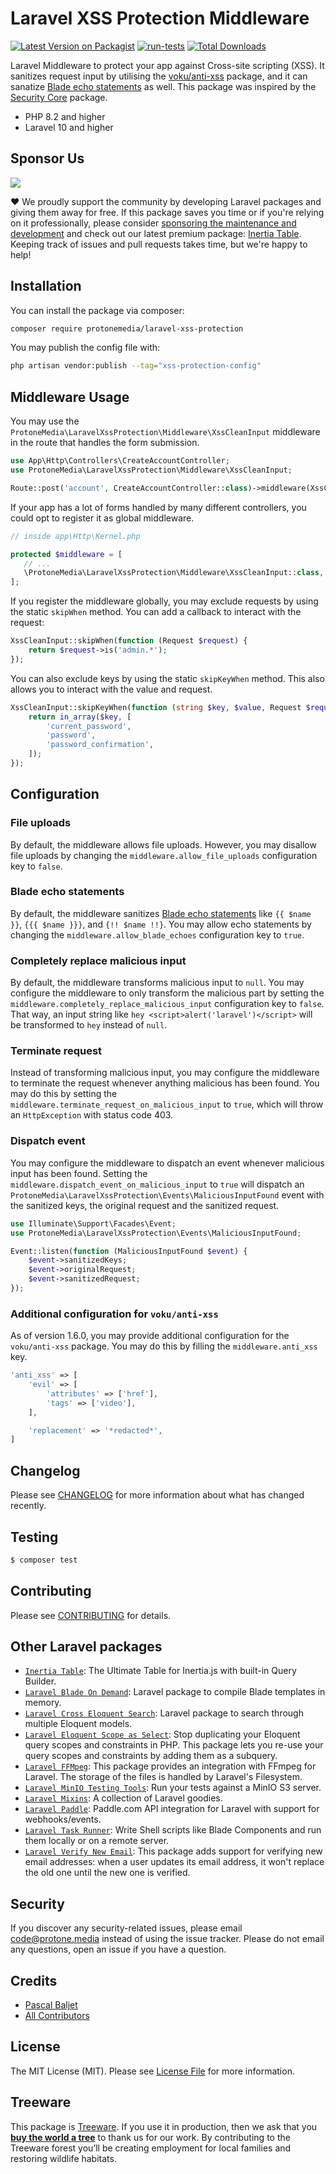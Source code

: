 # Laravel XSS Protection Middleware

[![Latest Version on Packagist](https://img.shields.io/packagist/v/protonemedia/laravel-xss-protection.svg?style=flat-square)](https://packagist.org/packages/protonemedia/laravel-xss-protection)
[![run-tests](https://github.com/protonemedia/laravel-xss-protection/actions/workflows/run-tests.yml/badge.svg)](https://github.com/protonemedia/laravel-xss-protection/actions/workflows/run-tests.yml)
[![Total Downloads](https://img.shields.io/packagist/dt/protonemedia/laravel-xss-protection.svg?style=flat-square)](https://packagist.org/packages/protonemedia/laravel-xss-protection)

Laravel Middleware to protect your app against Cross-site scripting (XSS). It sanitizes request input by utilising the [voku/anti-xss](https://github.com/voku/anti-xss) package, and it can sanatize [Blade echo statements](https://laravel.com/docs/8.x/blade#displaying-data) as well. This package was inspired by the [Security Core](https://github.com/GrahamCampbell/Security-Core) package.

* PHP 8.2 and higher
* Laravel 10 and higher

## Sponsor Us

[<img src="https://inertiaui.com/visit-card.jpg" />](https://inertiaui.com/inertia-table?utm_source=github&utm_campaign=laravel-xss-protection)

❤️ We proudly support the community by developing Laravel packages and giving them away for free. If this package saves you time or if you're relying on it professionally, please consider [sponsoring the maintenance and development](https://github.com/sponsors/pascalbaljet) and check out our latest premium package: [Inertia Table](https://inertiaui.com/inertia-table?utm_source=github&utm_campaign=laravel-xss-protection). Keeping track of issues and pull requests takes time, but we're happy to help!

## Installation

You can install the package via composer:

```bash
composer require protonemedia/laravel-xss-protection
```

You may publish the config file with:

```bash
php artisan vendor:publish --tag="xss-protection-config"
```

## Middleware Usage

You may use the `ProtoneMedia\LaravelXssProtection\Middleware\XssCleanInput` middleware in the route that handles the form submission.

```php
use App\Http\Controllers\CreateAccountController;
use ProtoneMedia\LaravelXssProtection\Middleware\XssCleanInput;

Route::post('account', CreateAccountController::class)->middleware(XssCleanInput::class);
```

If your app has a lot of forms handled by many different controllers, you could opt to register it as global middleware.

```php
// inside app\Http\Kernel.php

protected $middleware = [
   // ...
   \ProtoneMedia\LaravelXssProtection\Middleware\XssCleanInput::class,
];
```

If you register the middleware globally, you may exclude requests by using the static `skipWhen` method. You can add a callback to interact with the request:

```php
XssCleanInput::skipWhen(function (Request $request) {
    return $request->is('admin.*');
});
```

You can also exclude keys by using the static `skipKeyWhen` method. This also allows you to interact with the value and request.

```php
XssCleanInput::skipKeyWhen(function (string $key, $value, Request $request) {
    return in_array($key, [
        'current_password',
        'password',
        'password_confirmation',
    ]);
});
```

## Configuration

### File uploads

By default, the middleware allows file uploads. However, you may disallow file uploads by changing the `middleware.allow_file_uploads` configuration key to `false`.

### Blade echo statements

By default, the middleware sanitizes [Blade echo statements](https://laravel.com/docs/8.x/blade#displaying-data) like `{{ $name }}`, `{{{ $name }}}`, and `{!! $name !!}`. You may allow echo statements by changing the `middleware.allow_blade_echoes` configuration key to `true`.

### Completely replace malicious input

By default, the middleware transforms malicious input to `null`. You may configure the middleware to only transform the malicious part by setting the `middleware.completely_replace_malicious_input` configuration key to `false`. That way, an input string like `hey <script>alert('laravel')</script>` will be transformed to `hey` instead of `null`.

### Terminate request

Instead of transforming malicious input, you may configure the middleware to terminate the request whenever anything malicious has been found. You may do this by setting the `middleware.terminate_request_on_malicious_input` to `true`, which will throw an `HttpException` with status code 403.

### Dispatch event

You may configure the middleware to dispatch an event whenever malicious input has been found. Setting the `middleware.dispatch_event_on_malicious_input` to `true` will dispatch an `ProtoneMedia\LaravelXssProtection\Events\MaliciousInputFound` event with the sanitized keys, the original request and the sanitized request.

```php
use Illuminate\Support\Facades\Event;
use ProtoneMedia\LaravelXssProtection\Events\MaliciousInputFound;

Event::listen(function (MaliciousInputFound $event) {
    $event->sanitizedKeys;
    $event->originalRequest;
    $event->sanitizedRequest;
});
```

### Additional configuration for `voku/anti-xss`

As of version 1.6.0, you may provide additional configuration for the `voku/anti-xss` package. You may do this by filling the `middleware.anti_xss` key.

```php
'anti_xss' => [
    'evil' => [
        'attributes' => ['href'],
        'tags' => ['video'],
    ],

    'replacement' => '*redacted*',
]
```

## Changelog

Please see [CHANGELOG](CHANGELOG.md) for more information about what has changed recently.

## Testing

```bash
$ composer test
```

## Contributing

Please see [CONTRIBUTING](CONTRIBUTING.md) for details.

## Other Laravel packages

* [`Inertia Table`](https://inertiaui.com/inertia-table?utm_source=github&utm_campaign=laravel-xss-protection): The Ultimate Table for Inertia.js with built-in Query Builder.
* [`Laravel Blade On Demand`](https://github.com/protonemedia/laravel-blade-on-demand): Laravel package to compile Blade templates in memory.
* [`Laravel Cross Eloquent Search`](https://github.com/protonemedia/laravel-cross-eloquent-search): Laravel package to search through multiple Eloquent models.
* [`Laravel Eloquent Scope as Select`](https://github.com/protonemedia/laravel-eloquent-scope-as-select): Stop duplicating your Eloquent query scopes and constraints in PHP. This package lets you re-use your query scopes and constraints by adding them as a subquery.
* [`Laravel FFMpeg`](https://github.com/protonemedia/laravel-ffmpeg): This package provides an integration with FFmpeg for Laravel. The storage of the files is handled by Laravel's Filesystem.
* [`Laravel MinIO Testing Tools`](https://github.com/protonemedia/laravel-minio-testing-tools): Run your tests against a MinIO S3 server.
* [`Laravel Mixins`](https://github.com/protonemedia/laravel-mixins): A collection of Laravel goodies.
* [`Laravel Paddle`](https://github.com/protonemedia/laravel-paddle): Paddle.com API integration for Laravel with support for webhooks/events.
* [`Laravel Task Runner`](https://github.com/protonemedia/laravel-task-runner): Write Shell scripts like Blade Components and run them locally or on a remote server.
* [`Laravel Verify New Email`](https://github.com/protonemedia/laravel-verify-new-email): This package adds support for verifying new email addresses: when a user updates its email address, it won't replace the old one until the new one is verified.

## Security

If you discover any security-related issues, please email code@protone.media instead of using the issue tracker. Please do not email any questions, open an issue if you have a question.

## Credits

- [Pascal Baljet](https://github.com/pascalbaljet)
- [All Contributors](../../contributors)

## License

The MIT License (MIT). Please see [License File](LICENSE.md) for more information.

## Treeware

This package is [Treeware](https://treeware.earth). If you use it in production, then we ask that you [**buy the world a tree**](https://plant.treeware.earth/pascalbaljetmedia/laravel-analytics-event-tracking) to thank us for our work. By contributing to the Treeware forest you’ll be creating employment for local families and restoring wildlife habitats.
